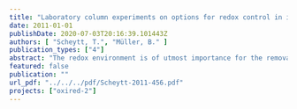 ```yaml
---
title: "Laboratory column experiments on options for redox control in infiltration ponds for artificial recharge"
date: 2011-01-01
publishDate: 2020-07-03T20:16:39.101443Z
authors: [ "Scheytt, T.", "Müller, B." ]
publication_types: ["4"]
abstract: "The redox environment is of utmost importance for the removal of organic compounds during artificial recharge. Within the research project OXIRED-2 five laboratory sand column experiments with natural sediments from the Lake Tegel infiltration pond and with microsieved surface water from Lake Tegel (Berlin) were performed to study the possibility to control the redox environment. Special emphasis was given to the sediments, the set-up of the column experiments, and the contact time within the column. The sediment was used either untreated or heated to 200°C or 550°C to study the effect of activation of organic carbon at 200°C and the effect of at least partial removal of natural organic carbon at 550°C. Additionally, an artificially produced iron coated sand was used for a two-layer experiment to increase the residence time of compounds susceptible to sorption within a given redox zone. Results reveal an immediate decrease of oxygen content at the outflow of the column in every experiment. Likewise, the redox potential also dropped significantly and immediately after the experiments started. However, the redox potential was significantly lower (approximately – 200 mV) in the experiments with the untreated or slightly heated sediments, and higher (about + 300 mV) for the experiment with the sediment heated up to 550°C. The redox zones known in natural environments developed also within the experiments even down to sulfate reduction at experiment No. 2. Ozonation of the influent water did not change the redox environment at the outflow of the column indicating a high reduction capacity of the natural sediment in the column within the duration of the experiments of up to 19 days. A constant input of ozone and an extended duration of the experiments might lead to a depletion of organic carbon in the sand column which could increase the redox potential. However, a complete depletion of organic carbon is very unlikely for managed aquifer recharge systems. The two-layer experiment with natural sand and artificially produced iron coated sands revealed that the iron coated sands had no influence on the redox system and only slight effect on the transport of ions. However, combining layers with different functionality might show great opportunities for designing and controlling redox systems especially with specific residence times in different redox zones for certain compounds in mind."
featured: false
publication: ""
url_pdf: "../../../pdf/Scheytt-2011-456.pdf"
projects: ["oxired-2"]
---
```


